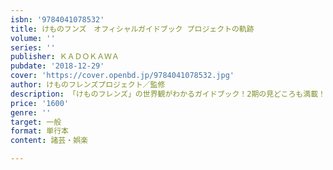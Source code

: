 ```yaml
---
isbn: '9784041078532'
title: けものフンズ　オフィシャルガイドブック プロジェクトの軌跡
volume: ''
series: ''
publisher: ＫＡＤＯＫＡＷＡ
pubdate: '2018-12-29'
cover: 'https://cover.openbd.jp/9784041078532.jpg'
author: けものフレンズプロジェクト／監修
description: 「けものフレンズ」の世界観がわかるガイドブック！2期の見どころも満載！
price: '1600'
genre: ''
target: 一般
format: 単行本
content: 諸芸・娯楽

---
```

